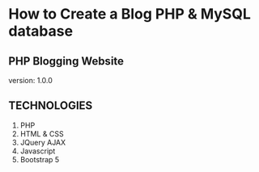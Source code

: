 # How to Create a Blog PHP & MySQL database

## PHP Blogging Website


version: 1.0.0

## TECHNOLOGIES

1. PHP
1. HTML & CSS
1. JQuery AJAX
1. Javascript
1. Bootstrap 5


